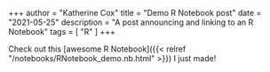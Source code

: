 +++
author = "Katherine Cox"
title = "Demo R Notebook post"
date = "2021-05-25"
description = "A post announcing and linking to an R Notebook"
tags = [
    "R"
]
+++

Check out this [awesome R Notebook]({{< relref "/notebooks/RNotebook_demo.nb.html" >}}) I just made!
